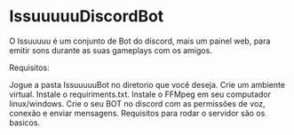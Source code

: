 # IssuuuuuDiscordBot
O Issuuuuu é um conjunto de Bot do discord, mais um painel web, para emitir sons durante as suas gameplays com os amigos.

Requisitos:

Jogue a pasta IssuuuuuBot no diretorio que você deseja.
Crie um ambiente virtual.
Instale o requiriments.txt.
Instale o FFMpeg em seu computador linux/windows.
Crie o seu BOT no discord com as permissões de voz, conexão e enviar mensagens.
Requisitos para rodar o servidor são os basicos.
